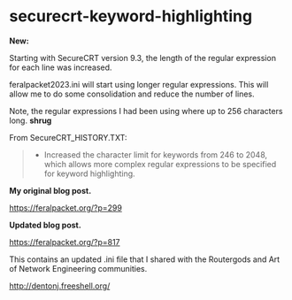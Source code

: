 # securecrt-keyword-highlighting

**New:**

Starting with SecureCRT version 9.3, the length of the regular expression for each line was increased.  

feralpacket2023.ini will start using longer regular expressions.  This will allow me to do some consolidation and reduce the number of lines.  

Note, the regular expressions I had been using where up to 256 characters long.  **shrug**

From SecureCRT_HISTORY.TXT:

  > - Increased the character limit for keywords from 246 to 2048,
  >   which allows more complex regular expressions to be specified
  >  for keyword highlighting.



**My original blog post.**

https://feralpacket.org/?p=299

**Updated blog post.**

https://feralpacket.org/?p=817

This contains an updated .ini file that I shared with the Routergods and Art of Network Engineering communities.

http://dentonj.freeshell.org/
